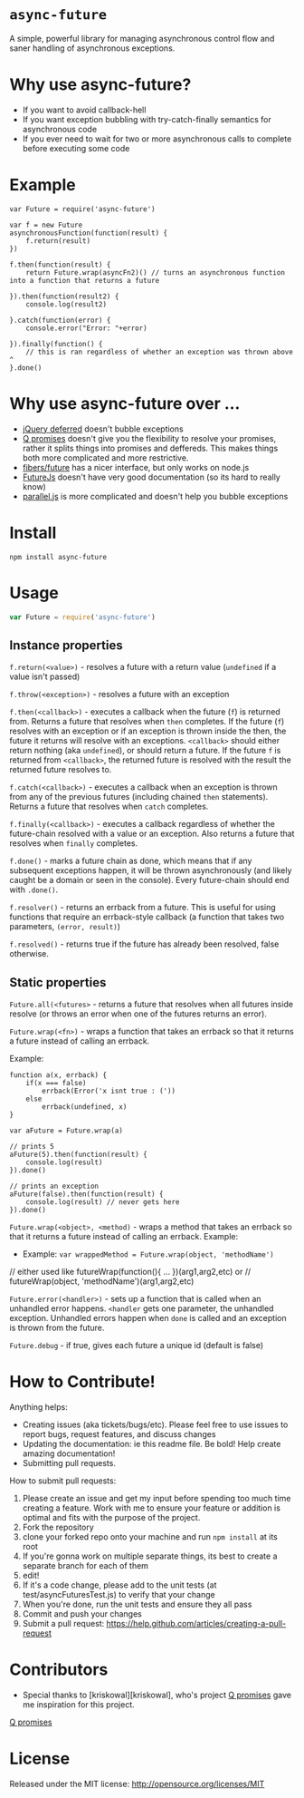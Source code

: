`async-future`
============

A simple, powerful library for managing asynchronous control flow and saner handling of asynchronous exceptions.

Why use async-future?
=====================
* If you want to avoid callback-hell
* If you want exception bubbling with try-catch-finally semantics for asynchronous code
* If you ever need to wait for two or more asynchronous calls to complete before executing some code

Example
=======

```
var Future = require('async-future')

var f = new Future
asynchronousFunction(function(result) {
    f.return(result)
})

f.then(function(result) {
    return Future.wrap(asyncFn2)() // turns an asynchronous function into a function that returns a future

}).then(function(result2) {
    console.log(result2)

}.catch(function(error) {
    console.error("Error: "+error)

}).finally(function() {
    // this is ran regardless of whether an exception was thrown above ^
}.done()
```

Why use async-future over ...
=============================
* [jQuery deferred](http://api.jquery.com/jQuery.Deferred/) doesn't bubble exceptions
* [Q promises](https://github.com/kriskowal/q) doesn't give you the flexibility to resolve your promises, rather it splits things into promises and deffereds. This makes things both more complicated and more restrictive.
* [fibers/future](https://github.com/laverdet/node-fibers) has a nicer interface, but only works on node.js
* [FutureJs](https://github.com/FuturesJS/FuturesJS) doesn't have very good documentation (so its hard to really know)
* [parallel.js](http://adambom.github.io/parallel.js/) is more complicated and doesn't help you bubble exceptions

Install
=======

```
npm install async-future
```


Usage
=====

```javascript
var Future = require('async-future')
```

Instance properties
-------------------

`f.return(<value>)` - resolves a future with a return value (`undefined` if a value isn't passed)

`f.throw(<exception>)` - resolves a future with an exception

`f.then(<callback>)` - executes a callback when the future (`f`) is returned from. Returns a future that resolves when `then` completes. If the future (`f`) resolves with an exception or if an exception is thrown inside the then, the future it returns will resolve with an exceptions. `<callback>` should either return nothing (aka `undefined`), or should return a future. If the future `f` is returned from `<callback>`, the returned future is resolved with the result the returned future resolves to.

`f.catch(<callback>)` - executes a callback when an exception is thrown from any of the previous futures (including chained `then` statements). Returns a future that resolves when `catch` completes.

`f.finally(<callback>)` - executes a callback regardless of whether the future-chain resolved with a value or an exception. Also returns a future that resolves when `finally` completes.

`f.done()` - marks a future chain as done, which means that if any subsequent exceptions happen, it will be thrown asynchronously (and likely caught be a domain or seen in the console). Every future-chain should end with `.done()`.

`f.resolver()` - returns an errback from a future. This is useful for using functions that require an errback-style callback (a function that takes two parameters, `(error, result)`)

`f.resolved()` - returns true if the future has already been resolved, false otherwise.

Static properties
-----------------

`Future.all(<futures>` - returns a future that resolves when all futures inside resolve (or throws an error when one of the futures returns an error).

`Future.wrap(<fn>)` - wraps a function that takes an errback so that it returns a future instead of calling an errback.

Example:

```
function a(x, errback) {
	if(x === false)
		errback(Error('x isnt true : ('))
	else 
		errback(undefined, x)
}

var aFuture = Future.wrap(a)

// prints 5
aFuture(5).then(function(result) {
	console.log(result)
}).done()

// prints an exception
aFuture(false).then(function(result) {
	console.log(result) // never gets here
}).done() 

```

`Future.wrap(<object>, <method)` - wraps a method that takes an errback so that it returns a future instead of calling an errback. Example:
	
* Example: `var wrappedMethod = Future.wrap(object, 'methodName')`

// either used like futureWrap(function(){ ... })(arg1,arg2,etc) or
//  futureWrap(object, 'methodName')(arg1,arg2,etc)

`Future.error(<handler>)` - sets up a function that is called when an unhandled error happens. `<handler` gets one parameter, the unhandled exception. Unhandled errors happen when `done` is called and an exception is thrown from the future.

`Future.debug` - if true, gives each future a unique id (default is false)

How to Contribute!
============

Anything helps:

* Creating issues (aka tickets/bugs/etc). Please feel free to use issues to report bugs, request features, and discuss changes
* Updating the documentation: ie this readme file. Be bold! Help create amazing documentation!
* Submitting pull requests.

How to submit pull requests:

1. Please create an issue and get my input before spending too much time creating a feature. Work with me to ensure your feature or addition is optimal and fits with the purpose of the project.
2. Fork the repository
3. clone your forked repo onto your machine and run `npm install` at its root
4. If you're gonna work on multiple separate things, its best to create a separate branch for each of them
5. edit!
6. If it's a code change, please add to the unit tests (at test/asyncFuturesTest.js) to verify that your change
7. When you're done, run the unit tests and ensure they all pass
8. Commit and push your changes
9. Submit a pull request: https://help.github.com/articles/creating-a-pull-request

Contributors
============
* Special thanks to [kriskowal][kriskowal], who's project [Q promises][qPromises] gave me inspiration for this project.

[Q promises](https://github.com/kriskowal/q)

[jayferd]: https://github.com/kriskowal
[qPromises]: https://github.com/kriskowal/q

License
=======
Released under the MIT license: http://opensource.org/licenses/MIT